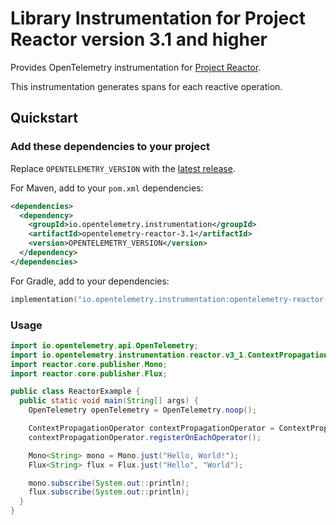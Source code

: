 # Library Instrumentation for Project Reactor version 3.1 and higher

Provides OpenTelemetry instrumentation for [Project Reactor](https://projectreactor.io/).

This instrumentation generates spans for each reactive operation.

## Quickstart

### Add these dependencies to your project

Replace `OPENTELEMETRY_VERSION` with the [latest release](https://central.sonatype.com/artifact/io.opentelemetry.instrumentation/opentelemetry-reactor-3.1).

For Maven, add to your `pom.xml` dependencies:

```xml
<dependencies>
  <dependency>
    <groupId>io.opentelemetry.instrumentation</groupId>
    <artifactId>opentelemetry-reactor-3.1</artifactId>
    <version>OPENTELEMETRY_VERSION</version>
  </dependency>
</dependencies>
```

For Gradle, add to your dependencies:

```kotlin
implementation("io.opentelemetry.instrumentation:opentelemetry-reactor-3.1:OPENTELEMETRY_VERSION")
```

### Usage

```java
import io.opentelemetry.api.OpenTelemetry;
import io.opentelemetry.instrumentation.reactor.v3_1.ContextPropagationOperator;
import reactor.core.publisher.Mono;
import reactor.core.publisher.Flux;

public class ReactorExample {
  public static void main(String[] args) {
    OpenTelemetry openTelemetry = OpenTelemetry.noop();

    ContextPropagationOperator contextPropagationOperator = ContextPropagationOperator.create();
    contextPropagationOperator.registerOnEachOperator();

    Mono<String> mono = Mono.just("Hello, World!");
    Flux<String> flux = Flux.just("Hello", "World");

    mono.subscribe(System.out::println);
    flux.subscribe(System.out::println);
  }
}
```
